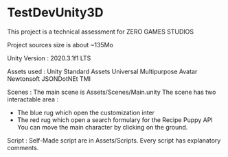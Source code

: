 # TestDevUnity3D

This project is a technical assessment for ZERO GAMES STUDIOS

Project sources size is about ~135Mo

Unity Version : 2020.3.1f1 LTS

Assets used :
Unity Standard Assets
Universal Multipurpose Avatar
Newtonsoft JSONDotNEt
TMI

Scenes :
The main scene is Assets/Scenes/Main.unity
The scene has two interactable area :
- The blue rug which open the customization inter
- The red rug which open a search formulary for the Recipe Puppy API
You can move the main character by clicking on the ground.

Script :
Self-Made script are in Assets/Scripts.
Every script has explanatory comments.
